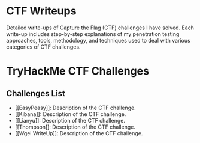 # CTF Writeups
Detailed write-ups of Capture the Flag (CTF) challenges I have solved. Each write-up includes step-by-step explanations of my penetration testing approaches, tools, methodology, and techniques used to deal with various categories of CTF challenges.

# TryHackMe CTF Challenges

## Challenges List
- [[EasyPeasy]]: Description of the CTF challenge.
- [[Kibana]]: Description of the CTF challenge.
- [[Lianyu]]: Description of the CTF challenge.
- [[Thompson]]: Description of the CTF challenge.
- [[Wgel WriteUp]]: Description of the CTF challenge.
